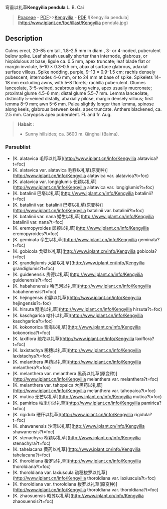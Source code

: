 弯垂以礼草**Kengyilia pendula** L. B. Cai

> [Poaceae](http://www.iplant.cn/info/Poaceae?t=foc) - [PDF](http://www.iplant.cn/foc/pdf/Poaceae.pdf)>>[Kengyilia](http://www.iplant.cn/info/Kengyilia?t=foc) - [PDF](http://www.iplant.cn/foc/pdf/Kengyilia.pdf)
![Kengyilia pendula](http://www.iplant.cn/foc/illast/Kengyilia pendula.jpg)

## Description

Culms erect, 20–85 cm tall, 1.8–2.5 mm in diam., 3- or 4-noded, puberulent below spike. Leaf sheath usually shorter than internode, glabrous, or hispidulous at base; ligule ca. 0.5 mm, apex truncate; leaf blade flat or margin involute, 5–10 × 0.3–0.5 cm, abaxial surface glabrous, adaxial surface villous. Spike nodding, purple, 9–13 × 0.9–1.5 cm; rachis densely pubescent; internodes 4–6 mm, or to 24 mm at base of spike. Spikelets 14–18 mm excluding awns, with 5–8 florets; rachilla puberulent. Glumes lanceolate, 3–5-veined, scabrous along veins, apex usually mucronate; proximal glume 4.5–6 mm; distal glume 5.5–7 mm. Lemma lanceolate, distinctly 5-veined distally, abaxially pilose, margin densely villous; first lemma 8–9 mm; awn 5–6 mm. Palea slightly longer than lemma, spinose along keels, glabrous between keels, apex truncate. Anthers blackened, ca. 2.5 mm. Caryopsis apex puberulent. Fl. and fr. Aug.


> **Habait** : 
>* Sunny hillsides; ca. 3600 m. Qinghai (Baima).

### Parsublist

* [K.  alatavica  毛稃以礼草](http://www.iplant.cn/info/Kengyilia alatavica?t=foc)
* [K.  alatavica var. alatavica  毛稃以礼草(原变种)](http://www.iplant.cn/info/Kengyilia alatavica var. alatavica?t=foc)
* [K.  alatavica var. longiglumis  长颖以礼草](http://www.iplant.cn/info/Kengyilia alatavica var. longiglumis?t=foc)
* [K.  batalinii  巴塔以礼草](http://www.iplant.cn/info/Kengyilia batalinii?t=foc)
* [K.  batalinii var. batalinii  巴塔以礼草(原变种)](http://www.iplant.cn/info/Kengyilia batalinii var. batalinii?t=foc)
* [K.  batalinii var. nana  矮生以礼草](http://www.iplant.cn/info/Kengyilia batalinii var. nana?t=foc)
* [K.  eremopyroides  卵颖以礼草](http://www.iplant.cn/info/Kengyilia eremopyroides?t=foc)
* [K.  geminata  孪生以礼草](http://www.iplant.cn/info/Kengyilia geminata?t=foc)
* [K.  gobicola  戈壁以礼草](http://www.iplant.cn/info/Kengyilia gobicola?t=foc)
* [K.  grandiglumis  大颖以礼草](http://www.iplant.cn/info/Kengyilia grandiglumis?t=foc)
* [K.  guidenensis  贵德以礼草](http://www.iplant.cn/info/Kengyilia guidenensis?t=foc)
* [K.  habahenensis  哈巴河以礼草](http://www.iplant.cn/info/Kengyilia habahenensis?t=foc)
* [K.  hejingensis  和静以礼草](http://www.iplant.cn/info/Kengyilia hejingensis?t=foc)
* [K.  hirsuta  糙毛以礼草](http://www.iplant.cn/info/Kengyilia hirsuta?t=foc)
* [K.  kaschgarica  喀什以礼草](http://www.iplant.cn/info/Kengyilia kaschgarica?t=foc)
* [K.  kokonorica  青海以礼草](http://www.iplant.cn/info/Kengyilia kokonorica?t=foc)
* [K.  laxiflora  疏花以礼草](http://www.iplant.cn/info/Kengyilia laxiflora?t=foc)
* [K.  laxistachya  稀穗以礼草](http://www.iplant.cn/info/Kengyilia laxistachya?t=foc)
* [K.  melanthera  黑药以礼草](http://www.iplant.cn/info/Kengyilia melanthera?t=foc)
* [K.  melanthera var. melanthera  黑药以礼草(原变种)](http://www.iplant.cn/info/Kengyilia melanthera var. melanthera?t=foc)
* [K.  melanthera var. tahopaica  大黑药以礼草](http://www.iplant.cn/info/Kengyilia melanthera var. tahopaica?t=foc)
* [K.  mutica  无芒以礼草](http://www.iplant.cn/info/Kengyilia mutica?t=foc)
* [K.  pamirica  帕米尔以礼草](http://www.iplant.cn/info/Kengyilia pamirica?t=foc)
* [K.  rigidula  硬秆以礼草](http://www.iplant.cn/info/Kengyilia rigidula?t=foc)
* [K.  shawanensis  沙湾以礼草](http://www.iplant.cn/info/Kengyilia shawanensis?t=foc)
* [K.  stenachyra  窄颖以礼草](http://www.iplant.cn/info/Kengyilia stenachyra?t=foc)
* [K.  tahelacana  黄药以礼草](http://www.iplant.cn/info/Kengyilia tahelacana?t=foc)
* [K.  thoroldiana  梭罗以礼草](http://www.iplant.cn/info/Kengyilia thoroldiana?t=foc)
* [K.  thoroldiana var. laxiuscula  疏穗梭罗以礼草](http://www.iplant.cn/info/Kengyilia thoroldiana var. laxiuscula?t=foc)
* [K.  thoroldiana var. thoroldiana  梭罗以礼草(原变种)](http://www.iplant.cn/info/Kengyilia thoroldiana var. thoroldiana?t=foc)
* [K.  zhaosuensis  昭苏以礼草](http://www.iplant.cn/info/Kengyilia zhaosuensis?t=foc)
